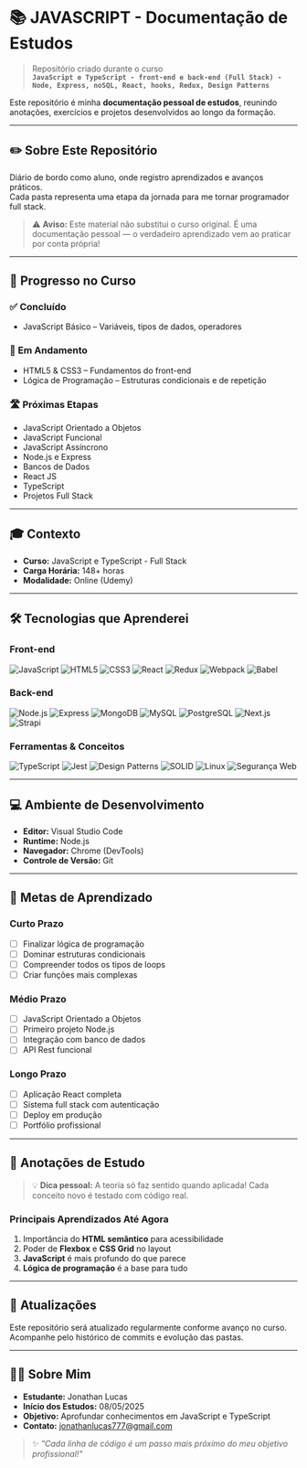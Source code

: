 # 📚 JAVASCRIPT - Documentação de Estudos

> Repositório criado durante o curso  
> **`JavaScript e TypeScript - front-end e back-end (Full Stack) - Node, Express, noSQL, React, hooks, Redux, Design Patterns`**

Este repositório é minha **documentação pessoal de estudos**, reunindo anotações, exercícios e projetos desenvolvidos ao longo da formação.

---

## ✏️ Sobre Este Repositório

Diário de bordo como aluno, onde registro aprendizados e avanços práticos.  
Cada pasta representa uma etapa da jornada para me tornar programador full stack.

> ⚠️ **Aviso:** Este material não substitui o curso original. É uma documentação pessoal — o verdadeiro aprendizado vem ao praticar por conta própria!

---

## 🚀 Progresso no Curso

### ✅ Concluído
- JavaScript Básico – Variáveis, tipos de dados, operadores

### 🔄 Em Andamento
- HTML5 & CSS3 – Fundamentos do front-end
- Lógica de Programação – Estruturas condicionais e de repetição

### 🛣 Próximas Etapas
- JavaScript Orientado a Objetos
- JavaScript Funcional
- JavaScript Assíncrono
- Node.js e Express
- Bancos de Dados
- React JS
- TypeScript
- Projetos Full Stack

---

## 🎓 Contexto

- **Curso:** JavaScript e TypeScript - Full Stack  
- **Carga Horária:** 148+ horas  
- **Modalidade:** Online (Udemy)

---

## 🛠 Tecnologias que Aprenderei

### Front-end

![JavaScript](https://img.shields.io/badge/JavaScript-F7DF1E?style=for-the-badge&logo=javascript&logoColor=black)
![HTML5](https://img.shields.io/badge/HTML5-E34F26?style=for-the-badge&logo=html5&logoColor=white)
![CSS3](https://img.shields.io/badge/CSS3-1572B6?style=for-the-badge&logo=css3&logoColor=white)
![React](https://img.shields.io/badge/React-61DAFB?style=for-the-badge&logo=react&logoColor=black)
![Redux](https://img.shields.io/badge/Redux-764ABC?style=for-the-badge&logo=redux&logoColor=white)
![Webpack](https://img.shields.io/badge/Webpack-8DD6F9?style=for-the-badge&logo=webpack&logoColor=black)
![Babel](https://img.shields.io/badge/Babel-F9DC3E?style=for-the-badge&logo=babel&logoColor=black)

### Back-end

![Node.js](https://img.shields.io/badge/Node.js-339933?style=for-the-badge&logo=nodedotjs&logoColor=white)
![Express](https://img.shields.io/badge/Express-000000?style=for-the-badge&logo=express&logoColor=white)
![MongoDB](https://img.shields.io/badge/MongoDB-47A248?style=for-the-badge&logo=mongodb&logoColor=white)
![MySQL](https://img.shields.io/badge/MySQL-4479A1?style=for-the-badge&logo=mysql&logoColor=white)
![PostgreSQL](https://img.shields.io/badge/PostgreSQL-4169E1?style=for-the-badge&logo=postgresql&logoColor=white)
![Next.js](https://img.shields.io/badge/Next.js-000000?style=for-the-badge&logo=nextdotjs&logoColor=white)
![Strapi](https://img.shields.io/badge/Strapi-2F2E8B?style=for-the-badge&logo=strapi&logoColor=white)

### Ferramentas & Conceitos

![TypeScript](https://img.shields.io/badge/TypeScript-3178C6?style=for-the-badge&logo=typescript&logoColor=white)
![Jest](https://img.shields.io/badge/Jest-C21325?style=for-the-badge&logo=jest&logoColor=white)
![Design Patterns](https://img.shields.io/badge/Design%20Patterns-FF6F00?style=for-the-badge)
![SOLID](https://img.shields.io/badge/SOLID-4B0082?style=for-the-badge)
![Linux](https://img.shields.io/badge/Linux-FCC624?style=for-the-badge&logo=linux&logoColor=black)
![Segurança Web](https://img.shields.io/badge/Security-00BFFF?style=for-the-badge)

---

## 💻 Ambiente de Desenvolvimento

- **Editor:** Visual Studio Code
- **Runtime:** Node.js
- **Navegador:** Chrome (DevTools)
- **Controle de Versão:** Git

---

## 🎯 Metas de Aprendizado

### Curto Prazo
- [ ] Finalizar lógica de programação
- [ ] Dominar estruturas condicionais
- [ ] Compreender todos os tipos de loops
- [ ] Criar funções mais complexas

### Médio Prazo
- [ ] JavaScript Orientado a Objetos
- [ ] Primeiro projeto Node.js
- [ ] Integração com banco de dados
- [ ] API Rest funcional

### Longo Prazo
- [ ] Aplicação React completa
- [ ] Sistema full stack com autenticação
- [ ] Deploy em produção
- [ ] Portfólio profissional

---

## 📒 Anotações de Estudo

> 💡 **Dica pessoal:** A teoria só faz sentido quando aplicada! Cada conceito novo é testado com código real.

### Principais Aprendizados Até Agora
1. Importância do **HTML semântico** para acessibilidade
2. Poder de **Flexbox** e **CSS Grid** no layout
3. **JavaScript** é mais profundo do que parece
4. **Lógica de programação** é a base para tudo

---

## 🔄 Atualizações

Este repositório será atualizado regularmente conforme avanço no curso.  
Acompanhe pelo histórico de commits e evolução das pastas.

---

## 👨‍💻 Sobre Mim

- **Estudante:** Jonathan Lucas  
- **Início dos Estudos:** 08/05/2025  
- **Objetivo:** Aprofundar conhecimentos em JavaScript e TypeScript  
- **Contato:** [jonathanlucas777@gmail.com](mailto:jonathanlucas777@gmail.com)

> ✨ *"Cada linha de código é um passo mais próximo do meu objetivo profissional!"*
